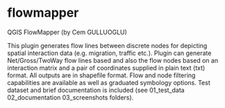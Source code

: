# flowmapper
QGIS FlowMapper (by Cem GULLUOGLU)

This plugin generates flow lines between discrete nodes for depicting spatial interaction data (e.g. migration, traffic etc.). 
Plugin can generate Net/Gross/TwoWay flow lines based and also the flow nodes based on an interaction matrix and a pair of coordinates supplied in plain text (txt) format. 
All outputs are in shapefile format. Flow and node filtering capabilities are available as well as graduated symbology options. 
Test dataset and brief documentation is included (see 01_test_data 02_documentation 03_screenshots folders).
